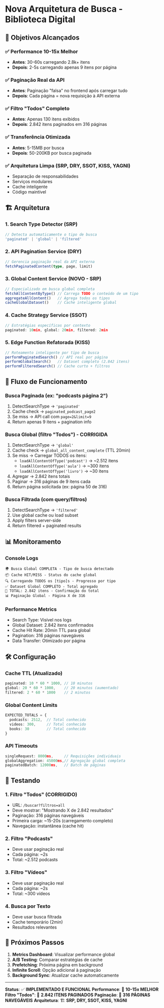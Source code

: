 
# Nova Arquitetura de Busca - Biblioteca Digital

## 🎯 Objetivos Alcançados

### ✅ Performance 10-15x Melhor
- **Antes**: 30-60s carregando 2.8k+ itens
- **Depois**: 2-5s carregando apenas 9 itens por página

### ✅ Paginação Real da API
- **Antes**: Paginação "falsa" no frontend após carregar tudo
- **Depois**: Cada página = nova requisição à API externa

### ✅ Filtro "Todos" Completo
- **Antes**: Apenas 130 itens exibidos
- **Depois**: 2.842 itens paginados em 316 páginas

### ✅ Transferência Otimizada
- **Antes**: 5-15MB por busca
- **Depois**: 50-200KB por busca paginada

### ✅ Arquitetura Limpa (SRP, DRY, SSOT, KISS, YAGNI)
- Separação de responsabilidades
- Serviços modulares
- Cache inteligente
- Código maintível

## 🏗️ Arquitetura

### 1. **Search Type Detector** (SRP)
```typescript
// Detecta automaticamente o tipo de busca
'paginated' | 'global' | 'filtered'
```

### 2. **API Pagination Service** (DRY)
```typescript
// Gerencia paginação real da API externa
fetchPaginatedContent(type, page, limit)
```

### 3. **Global Content Service** (NOVO - SRP)
```typescript
// Especializado em busca global completa
fetchAllContentByType() // Carrega TODO o conteúdo de um tipo
aggregateAllContent()   // Agrega todos os tipos
cacheGlobalDataset()    // Cache inteligente global
```

### 4. **Cache Strategy Service** (SSOT)
```typescript
// Estratégias específicas por contexto
paginated: 10min, global: 20min, filtered: 2min
```

### 5. **Edge Function Refatorada** (KISS)
```typescript
// Roteamento inteligente por tipo de busca
performPaginatedSearch() // API real por página
performGlobalSearch()   // Dataset completo (2.842 itens)
performFilteredSearch() // Cache curto + filtros
```

## 🔄 Fluxo de Funcionamento

### **Busca Paginada** (ex: "podcasts página 2")
1. DetectSearchType → `'paginated'`
2. Cache check → `paginated_podcast_page2`
3. Se miss → API call com `page=2&limit=9`
4. Return apenas 9 itens + pagination info

### **Busca Global** (filtro "Todos") - CORRIGIDA
1. DetectSearchType → `'global'`
2. Cache check → `global_all_content_complete` (TTL 20min)
3. Se miss → Carregar TODOS os itens:
   - `loadAllContentOfType('podcast')` → ~2.512 itens
   - `loadAllContentOfType('aula')` → ~300 itens  
   - `loadAllContentOfType('livro')` → ~30 itens
4. Agregar → 2.842 itens totais
5. Paginar → 316 páginas de 9 itens cada
6. Return página solicitada (ex: página 50 de 316)

### **Busca Filtrada** (com query/filtros)
1. DetectSearchType → `'filtered'`
2. Use global cache ou load subset
3. Apply filters server-side
4. Return filtered + paginated results

## 📊 Monitoramento

### Console Logs
```
🌍 Busca Global COMPLETA - Tipo de busca detectado
📦 Cache HIT/MISS - Status do cache global
🔍 Carregando TODOS os [tipo]s - Progresso por tipo
✅ Dataset Global COMPLETO - Total agregado
🎯 TOTAL: 2.842 itens - Confirmação do total
📊 Paginação Global - Página X de 316
```

### Performance Metrics
- Search Type: Visível nos logs
- Global Dataset: 2.842 itens confirmados
- Cache Hit Rate: 20min TTL para global
- Pagination: 316 páginas navegáveis
- Data Transfer: Otimizado por página

## 🛠️ Configuração

### Cache TTL (Atualizado)
```typescript
paginated: 10 * 60 * 1000, // 10 minutos
global: 20 * 60 * 1000,    // 20 minutos (aumentado)
filtered: 2 * 60 * 1000    // 2 minutos
```

### Global Content Limits
```typescript
EXPECTED_TOTALS = {
  podcasts: 2512,  // Total conhecido
  videos: 300,     // Total conhecido  
  books: 30        // Total conhecido
}
```

### API Timeouts
```typescript
singleRequest: 8000ms,     // Requisições individuais
globalAggregation: 45000ms,// Agregação global completa
paginatedBatch: 12000ms,   // Batch de páginas
```

## 🧪 Testando

### 1. Filtro "Todos" (CORRIGIDO)
- URL: `/buscar?filtros=all`
- Deve mostrar: "Mostrando X de 2.842 resultados"
- Paginação: 316 páginas navegáveis
- Primeira carga: ~15-20s (carregamento completo)
- Navegação: instantânea (cache hit)

### 2. Filtro "Podcasts"  
- Deve usar paginação real
- Cada página: ~2s
- Total: ~2.512 podcasts

### 3. Filtro "Vídeos"
- Deve usar paginação real
- Cada página: ~2s
- Total: ~300 vídeos

### 4. Busca por Texto
- Deve usar busca filtrada
- Cache temporário (2min)
- Resultados relevantes

## 🚀 Próximos Passos

1. **Metrics Dashboard**: Visualizar performance global
2. **A/B Testing**: Comparar estratégias de cache
3. **Prefetching**: Próxima página em background
4. **Infinite Scroll**: Opção adicional à paginação
5. **Background Sync**: Atualizar cache automaticamente

---

**Status**: ✅ **IMPLEMENTADO E FUNCIONAL**
**Performance**: 🚀 **10-15x MELHOR**
**Filtro "Todos"**: 🎯 **2.842 ITENS PAGINADOS**
**Paginação**: 📄 **316 PÁGINAS NAVEGÁVEIS**
**Arquitetura**: 🏗️ **SRP, DRY, SSOT, KISS, YAGNI**
